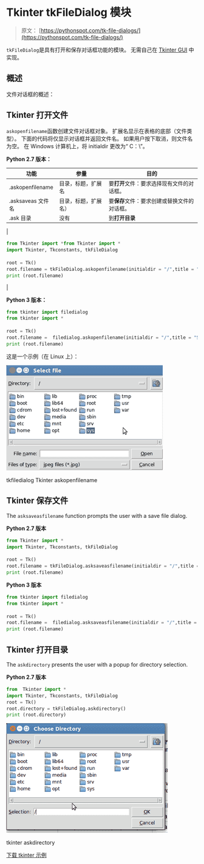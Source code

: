 # Tkinter tkFileDialog 模块

> 原文： [https://pythonspot.com/tk-file-dialogs/](https://pythonspot.com/tk-file-dialogs/)

`tkFileDialog`是具有打开和保存对话框功能的模块。 无需自己在 [Tkinter GUI](https://pythonspot.com/tkinter/) 中实现。

## 概述

文件对话框的概述：

## Tkinter 打开文件

`askopenfilename`函数创建文件对话框对象。 扩展名显示在表格的底部（文件类型）。 下面的代码将仅显示对话框并返回文件名。 如果用户按下取消，则文件名为空。 在 Windows 计算机上，将 initialdir 更改为“ C：\”。

**Python 2.7 版本：**

| 功能 | 参量 | 目的 |
| --- | --- | --- |
| .askopenfilename | 目录，标题，扩展名 | 要**打开**文件：要求选择现有文件的对话框。 |
| .asksaveas 文件名 | 目录，标题，扩展名） | 要**保存**文件：要求创建或替换文件的对话框。 |
| .ask 目录 | 没有 | 到**打开目录** |

| 

```py
from Tkinter import *from Tkinter import *
import Tkinter, Tkconstants, tkFileDialog

root = Tk()
root.filename = tkFileDialog.askopenfilename(initialdir = "/",title = "Select file",filetypes = (("jpeg files","*.jpg"),("all files","*.*")))
print (root.filename)

```

 |

**Python 3 版本：**

```py
from tkinter import filedialog
from tkinter import *

root = Tk()
root.filename =  filedialog.askopenfilename(initialdir = "/",title = "Select file",filetypes = (("jpeg files","*.jpg"),("all files","*.*")))
print (root.filename)

```

这是一个示例（在 Linux 上）：

![tkfiledialog Tkinter askopenfilename](img/2c7923eec25e9f598b1f2667df933487.jpg)

tkfiledialog Tkinter askopenfilename

## Tkinter 保存文件

The `asksaveasfilename` function prompts the user with a save file dialog.

**Python 2.7 版本**

```py
from Tkinter import *
import Tkinter, Tkconstants, tkFileDialog

root = Tk()
root.filename = tkFileDialog.asksaveasfilename(initialdir = "/",title = "Select file",filetypes = (("jpeg files","*.jpg"),("all files","*.*")))
print (root.filename)

```

**Python 3 版本**

```py
from tkinter import filedialog
from tkinter import *

root = Tk()
root.filename =  filedialog.asksaveasfilename(initialdir = "/",title = "Select file",filetypes = (("jpeg files","*.jpg"),("all files","*.*")))
print (root.filename)

```

## Tkinter 打开目录

The `askdirectory` presents the user with a popup for directory selection.

**Python 2.7 版本**

```py
from  Tkinter import *
import Tkinter, Tkconstants, tkFileDialog
root = Tk()
root.directory = tkFileDialog.askdirectory()
print (root.directory)

```

![tkinter-askdirectory](img/e1fe0af3cb6c0d5c97380258734cdce9.jpg)

tkinter askdirectory

[下载 tkinter 示例](/download-tkinter-examples)